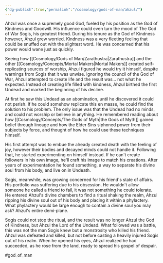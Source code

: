 ```yaml
---
{"dg-publish":true,"permalink":"/cosmology/gods-of-man/ahzul/"}
---
```


Ahzul was once a supremely good God, fueled by his position as the God of Kindness and Goodwill. His influence could even turn the mood of The God of War Sogis, his greatest friend. During his tenure as the God of Kindness however, Ahzul grew worried. Kindness was a very fleeting feeling that could be snuffed out with the slightest word. He was concerned that his power would wane just as quickly. 

Seeing how [[Cosmology/Gods of Man/Zarathustra\|Zarathustra]] and the other [[Cosmology/Concepts/Mortal Makers\|Mortal Makers]] created self-replicating sources of worship, Ahzul figured he would try it himself, despite warnings from Sogis that it was unwise. Ignoring the council of the God of War, Ahzul attempted to create life and the result was... not what he expected. Instead of creating life filled with kindness, Ahzul birthed the first Undead and marked the beginning of his decline. 

At first he saw this Undead as an abomination, until he discovered it could not perish. If he could somehow replicate this en masse, he could find the solution to his problem. The only issue was that the Undead had no minds, and could not worship or believe in anything. He remembered reading about how [[Cosmology/Concepts/The Gods of Myth\|the Gods of Myth]] gained belief through lineage and how the Elder Sins siphoned power from their subjects by force, and thought of how he could use these techniques himself. 

His first attempt was to embue the already created death with the feeling of joy, however their bodies and decayed minds could not handle it. Following that, he started experimenting on himself instead. If he can't create followers in his own image, he'll craft his image to match his creations. After years of experimentation he found something, a way to separate his divine soul from his body, and live on in Undeath.

Sogis, meanwhile, was growing concerned for his friend's state of affairs. His portfolio was suffering due to his obsession. He wouldn't allow someone he called a friend to fail, it was not something he could tolerate. He entered Ahzul's divine chambers to find a ritual shaking the realm, Ahzul ripping his divine soul out of his body and placing it within a phylactery. What phylactery would be large enough to contain a divine soul you may ask? Ahzul's entire demi-plane. 

Sogis could not stop the ritual, and the result was no longer Ahzul the God of Kindness, but Ahzul the Lord of the Undead. What followed was a battle, this was not the man Sogis knew but a monstrosity who killed his friend. Ahzul was defeated and killed, but not before casting a heavily injured Sogis out of his realm. When he opened his eyes, Ahzul realized he had succeeded, as he rose from the land, ready to spread his gospel of despair. 

#god_of_man